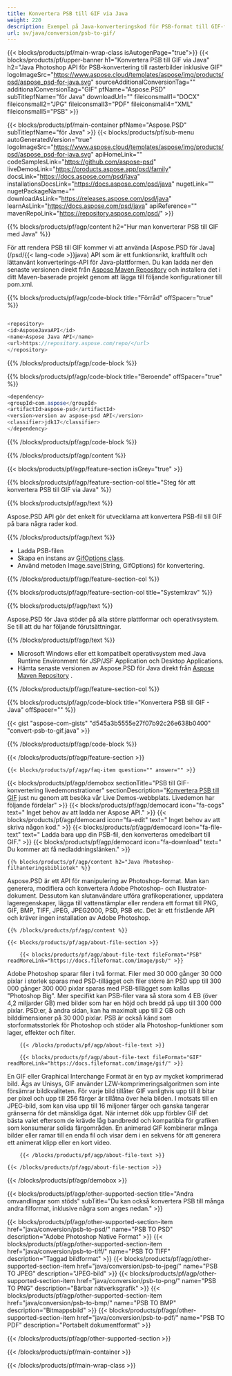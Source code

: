 ```yaml
---
title: Konvertera PSB till GIF via Java
weight: 220
description: Exempel på Java-konverteringskod för PSB-format till GIF-fil. Använd den här exempelkoden för att konvertera PSB till GIF inom alla Java-baserade webb- eller skrivbordsapplikationer.
url: sv/java/conversion/psb-to-gif/
---
```


{{< blocks/products/pf/main-wrap-class isAutogenPage="true">}}
{{< blocks/products/pf/upper-banner h1="Konvertera PSB till GIF via Java" h2="Java Photoshop API för PSB-konvertering till rasterbilder inklusive GIF" logoImageSrc="https://www.aspose.cloud/templates/aspose/img/products/psd/aspose_psd-for-java.svg" sourceAdditionalConversionTag="" additionalConversionTag="GIF" pfName="Aspose.PSD" subTitlepfName="för Java" downloadUrl="" fileiconsmall1="DOCX" fileiconsmall2="JPG" fileiconsmall3="PDF" fileiconsmall4="XML" fileiconsmall5="PSB" >}}

{{< blocks/products/pf/main-container pfName="Aspose.PSD" subTitlepfName="för Java" >}}
{{< blocks/products/pf/sub-menu autoGeneratedVersion="true" logoImageSrc="https://www.aspose.cloud/templates/aspose/img/products/psd/aspose_psd-for-java.svg" apiHomeLink="" codeSamplesLink="https://github.com/aspose-psd" liveDemosLink="https://products.aspose.app/psd/family" docsLink="https://docs.aspose.com/psd/java" installationsDocsLink="https://docs.aspose.com/psd/java" nugetLink="" nugetPackageName="" downloadAsLink="https://releases.aspose.com/psd/java" learnAsLink="https://docs.aspose.com/psd/java" apiReference="" mavenRepoLink="https://repository.aspose.com/psd/" >}}

{{% blocks/products/pf/agp/content h2="Hur man konverterar PSB till GIF med Java" %}}

 För att rendera PSB till GIF kommer vi att använda
 [Aspose.PSD för Java](/psd/{{< lang-code >}}java)
 API som är ett funktionsrikt, kraftfullt och lättanvänt konverterings-API för Java-plattformen. Du kan ladda ner den senaste versionen direkt från
 [Aspose Maven Repository](https://repository.aspose.com/psd/)
 och installera det i ditt Maven-baserade projekt genom att lägga till följande konfigurationer till pom.xml.

{{% blocks/products/pf/agp/code-block title="Förråd" offSpacer="true" %}}

```cs

<repository>
<id>AsposeJavaAPI</id>
<name>Aspose Java API</name>
<url>https://repository.aspose.com/repo/</url>
</repository>

```

{{% /blocks/products/pf/agp/code-block %}}

{{% blocks/products/pf/agp/code-block title="Beroende" offSpacer="true" %}}

```cs
<dependency>
<groupId>com.aspose</groupId>
<artifactId>aspose-psd</artifactId>
<version>version av aspose-psd API</version>
<classifier>jdk17</classifier>
</dependency>

```

{{% /blocks/products/pf/agp/code-block %}}

{{% /blocks/products/pf/agp/content %}}

{{< blocks/products/pf/agp/feature-section isGrey="true" >}}

{{% blocks/products/pf/agp/feature-section-col title="Steg för att konvertera PSB till GIF via Java" %}}

{{% blocks/products/pf/agp/text %}}

 Aspose.PSD API gör det enkelt för utvecklarna att konvertera PSB-fil till GIF på bara några rader kod.

{{% /blocks/products/pf/agp/text %}}

- Ladda PSB-filen
- Skapa en instans av [GifOptions class](https://apireference.aspose.com/psd/java/com.aspose.psd.imageoptions/GifOptions).
- Använd metoden Image.save(String, GifOptions) för konvertering.

{{% /blocks/products/pf/agp/feature-section-col %}}

{{% blocks/products/pf/agp/feature-section-col title="Systemkrav" %}}

{{% blocks/products/pf/agp/text %}}

 Aspose.PSD för Java stöder på alla större plattformar och operativsystem. Se till att du har följande förutsättningar.

{{% /blocks/products/pf/agp/text %}}

- Microsoft Windows eller ett kompatibelt operativsystem med Java Runtime Environment för JSP/JSF Application och Desktop Applications.
- Hämta senaste versionen av Aspose.PSD för Java direkt från
 [Aspose Maven Repository](https://repository.aspose.com/psd/) .

{{% /blocks/products/pf/agp/feature-section-col %}}

{{% blocks/products/pf/agp/code-block title="Konvertera PSB till GIF - Java" offSpacer="" %}}

{{< gist "aspose-com-gists" "d545a3b5555e27f07b92c26e638b0400" "convert-psb-to-gif.java" >}}

{{% /blocks/products/pf/agp/code-block %}}

{{< /blocks/products/pf/agp/feature-section >}}

    {{< blocks/products/pf/agp/faq-item question="" answer="" >}}
 

<!-- aboutfile Starts -->

{{< blocks/products/pf/agp/demobox sectionTitle="PSB till GIF-konvertering livedemonstrationer" sectionDescription="[Konvertera PSB till GIF](https://products.aspose.app/psd/conversion/psb-to-gif) just nu genom att besöka vår Live Demos-webbplats. Livedemon har följande fördelar" >}}
        {{< blocks/products/pf/agp/democard icon="fa-cogs" text=" Inget behov av att ladda ner Aspose API." >}}
        {{< blocks/products/pf/agp/democard icon="fa-edit" text=" Inget behov av att skriva någon kod." >}}
        {{< blocks/products/pf/agp/democard icon="fa-file-text" text=" Ladda bara upp din PSB-fil, den konverteras omedelbart till GIF." >}}
        {{< blocks/products/pf/agp/democard icon="fa-download" text=" Du kommer att få nedladdningslänken." >}}

    {{% blocks/products/pf/agp/content h2="Java Photoshop-filhanteringsbibliotek" %}}

 Aspose.PSD är ett API för manipulering av Photoshop-format. Man kan generera, modifiera och konvertera Adobe Photoshop- och Illustrator-dokument. Dessutom kan slutanvändare utföra grafikoperationer, uppdatera lageregenskaper, lägga till vattenstämplar eller rendera ett format till PNG, GIF, BMP, TIFF, JPEG, JPEG2000, PSD, PSB etc. Det är ett fristående API och kräver ingen installation av Adobe Photoshop.



    {{% /blocks/products/pf/agp/content %}}

    {{< blocks/products/pf/agp/about-file-section >}}

        {{< blocks/products/pf/agp/about-file-text fileFormat="PSB" readMoreLink="https://docs.fileformat.com/image/psb/" >}}

Adobe Photoshop sparar filer i två format. Filer med 30 000 gånger 30 000 pixlar i storlek sparas med PSD-tillägget och filer större än PSD upp till 300 000 gånger 300 000 pixlar sparas med PSB-tillägget som kallas "Photoshop Big". Mer specifikt kan PSB-filer vara så stora som 4 EB (över 4,2 miljarder GB) med bilder som har en höjd och bredd på upp till 300 000 pixlar. PSD:er, å andra sidan, kan ha maximalt upp till 2 GB och bilddimensioner på 30 000 pixlar. PSB är också känd som storformatsstorlek för Photoshop och stöder alla Photoshop-funktioner som lager, effekter och filter.


        {{< /blocks/products/pf/agp/about-file-text >}}

        {{< blocks/products/pf/agp/about-file-text fileFormat="GIF" readMoreLink="https://docs.fileformat.com/image/gif/" >}}

En GIF eller Graphical Interchange Format är en typ av mycket komprimerad bild. Ägs av Unisys, GIF använder LZW-komprimeringsalgoritmen som inte försämrar bildkvaliteten. För varje bild tillåter GIF vanligtvis upp till 8 bitar per pixel och upp till 256 färger är tillåtna över hela bilden. I motsats till en JPEG-bild, som kan visa upp till 16 miljoner färger och ganska tangerar gränserna för det mänskliga ögat. När internet dök upp förblev GIF det bästa valet eftersom de krävde låg bandbredd och kompatibla för grafiken som konsumerar solida färgområden. En animerad GIF kombinerar många bilder eller ramar till en enda fil och visar dem i en sekvens för att generera ett animerat klipp eller en kort video.


        {{< /blocks/products/pf/agp/about-file-text >}}

    {{< /blocks/products/pf/agp/about-file-section >}}

{{< /blocks/products/pf/agp/demobox >}}

<!-- aboutfile Ends -->

{{< blocks/products/pf/agp/other-supported-section title="Andra omvandlingar som stöds" subTitle="Du kan också konvertera PSB till många andra filformat, inklusive några som anges nedan." >}}

{{< blocks/products/pf/agp/other-supported-section-item href="java/conversion/psb-to-psd/" name="PSB TO PSD" description="Adobe Photoshop Native Format" >}}
{{< blocks/products/pf/agp/other-supported-section-item href="java/conversion/psb-to-tiff/" name="PSB TO TIFF" description="Taggad bildformat" >}}
{{< blocks/products/pf/agp/other-supported-section-item href="java/conversion/psb-to-jpeg/" name="PSB TO JPEG" description="JPEG-bild" >}}
{{< blocks/products/pf/agp/other-supported-section-item href="java/conversion/psb-to-png/" name="PSB TO PNG" description="Bärbar nätverksgrafik" >}}
{{< blocks/products/pf/agp/other-supported-section-item href="java/conversion/psb-to-bmp/" name="PSB TO BMP" description="Bitmappsbild" >}}
{{< blocks/products/pf/agp/other-supported-section-item href="java/conversion/psb-to-pdf/" name="PSB TO PDF" description="Portabelt dokumentformat" >}}

{{< /blocks/products/pf/agp/other-supported-section >}}

{{< /blocks/products/pf/main-container >}}
    
{{< /blocks/products/pf/main-wrap-class >}}
